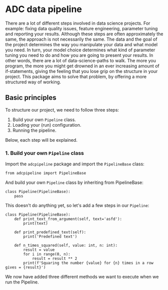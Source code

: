# ADC data pipeline
There are a lot of different steps involved in data science projects. For example: fixing data quality issues, feature engineering, parameter tuning and reporting your results. Although these steps are often approximately the same, the approach is not necessarily the same. The data and the goal of the project determines the way you manipulate your data and what model you need. In turn, your model choice determines what kind of parameter tuning you need to do and how you are going to present your results. In other words, there are a lot of data-science-paths to walk. The more you program, the more you might get drowned in an ever increasing amount of if-statements, giving the feeling that you lose grip on the structure in your project. This package aims to solve that problem, by offering a more structured way of working.

## Basic principles
To structure our project, we need to follow three steps:
1. Build your own `Pipeline` class.
2. Loading your (run) configuration.
3. Running the pipeline.

Below, each step will be explained.

### 1. Build your own `Pipeline` class
Import the `adcpipeline` package and import the `PipelineBase` class:
```
from adcpipeline import PipelineBase
```
And build your own `Pipeline` class by inheriting from PipelineBase:
```
class Pipeline(PipelineBase):
    pass
```
This doesn't do anything yet, so let's add a few steps in our `Pipeline`:
```
class Pipeline(PipelineBase):
    def print_text_from_argument(self, text='asfd'):
        print(text)

    def print_predefined_text(self):
        print('Predefined text')

    def n_times_squared(self, value: int, n: int):
        result = value
        for i in range(0, n):
            result = result ** 2
        print(f'Squaring the number {value} for {n} times in a row gives = {result}')
```
We now have added three different methods we want to execute when we run the Pipeline.
